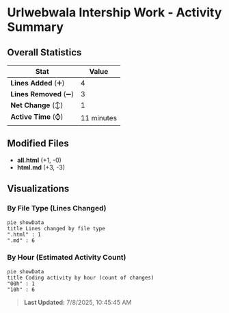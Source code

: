 # Urlwebwala Intership Work - Activity Summary 

## Overall Statistics

| Stat                   | Value                                                             |
| ---------------------- | ----------------------------------------------------------------- |
| **Lines Added** (➕)   | 4                                          |
| **Lines Removed** (➖) | 3                                        |
| **Net Change** (↕)    | 1                |
| **Active Time** (⌚)   | 11 minutes |


## Modified Files
- **all.html** (+1, -0)
- **html.md** (+3, -3)

## Visualizations

### By File Type (Lines Changed)

```mermaid
pie showData
title Lines changed by file type
".html" : 1
".md" : 6
```

### By Hour (Estimated Activity Count)

```mermaid
pie showData
title Coding activity by hour (count of changes)
"00h" : 1
"10h" : 6
```


> **Last Updated:** 7/8/2025, 10:45:45 AM